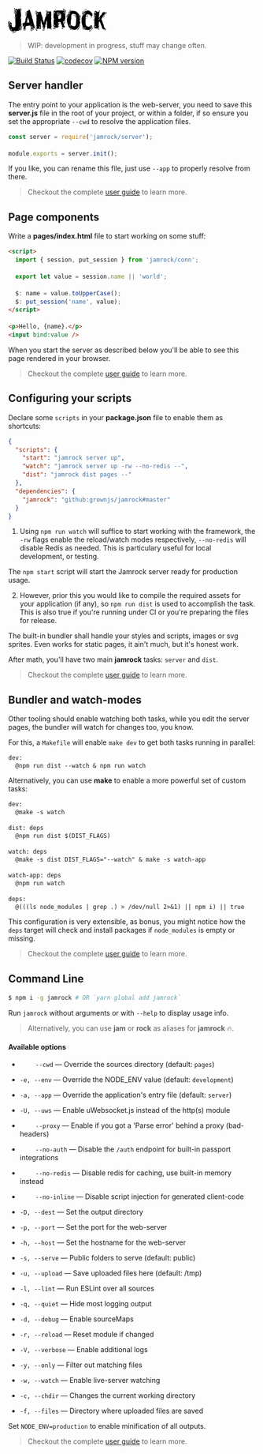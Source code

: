 <img src="https://github.com/grownjs/jamrock-guide/raw/master/docs/images/jamrock.svg" alt="Jamrock" width="200" height="50">

> WIP: development in progress, stuff may change often.

[![Build Status](https://github.com/grownjs/jamrock/workflows/build/badge.svg)](https://github.com/grownjs/jamrock/actions)
[![codecov](https://codecov.io/gh/grownjs/jamrock/branch/master/graph/badge.svg)](https://codecov.io/gh/grownjs/jamrock)
[![NPM version](https://badge.fury.io/js/jamrock.svg)](http://badge.fury.io/js/jamrock)

## Server handler

The entry point to your application is the web-server, you need to save this **server.js** file in the root of your project, or within a folder, if so ensure you set the appropriate `--cwd` to resolve the application files.

```js
const server = require('jamrock/server');

module.exports = server.init();
```

If you like, you can rename this file, just use `--app` to properly resolve from there.

> Checkout the complete [user guide](//docs.jamrock.dev) to learn more.

## Page components

Write a **pages/index.html** file to start working on some stuff:

```html
<script>
  import { session, put_session } from 'jamrock/conn';

  export let value = session.name || 'world';

  $: name = value.toUpperCase();
  $: put_session('name', value);
</script>

<p>Hello, {name}.</p>
<input bind:value />
```

When you start the server as described below you'll be able to see this page rendered in your browser.

> Checkout the complete [user guide](//docs.jamrock.dev) to learn more.

## Configuring your scripts

Declare some `scripts` in your **package.json** file to enable them as shortcuts:

```json
{
  "scripts": {
    "start": "jamrock server up",
    "watch": "jamrock server up -rw --no-redis --",
    "dist": "jamrock dist pages --"
  },
  "dependencies": {
    "jamrock": "github:grownjs/jamrock#master"
  }
}
```

1. Using `npm run watch` will suffice to start working with the framework, the `-rw` flags enable the reload/watch modes respectively, `--no-redis` will disable Redis as needed. This is particulary useful for local development, or testing.

The `npm start` script will start the Jamrock server ready for production usage.

2. However, prior this you would like to compile the required assets for your application (if any), so `npm run dist` is used to accomplish the task. This is also true if you're running under CI or you're preparing the files for release.

The built-in bundler shall handle your styles and scripts, images or svg sprites. Even works for static pages, it ain't much, but it's honest work.

After math, you'll have two main **jamrock** tasks: `server` and `dist`.

> Checkout the complete [user guide](//docs.jamrock.dev) to learn more.

## Bundler and watch-modes

Other tooling should enable watching both tasks, while you edit the server pages, the bundler will watch for changes too, you know.

For this, a `Makefile` will enable `make dev` to get both tasks running in parallel:

```make
dev:
  @npm run dist --watch & npm run watch
```

Alternatively, you can use **make** to enable a more powerful set of custom tasks:

```make
dev:
  @make -s watch

dist: deps
  @npm run dist $(DIST_FLAGS)

watch: deps
  @make -s dist DIST_FLAGS="--watch" & make -s watch-app

watch-app: deps
  @npm run watch

deps:
  @(((ls node_modules | grep .) > /dev/null 2>&1) || npm i) || true
```

This configuration is very extensible, as bonus, you might notice how the `deps` target will check and install packages if `node_modules` is empty or missing.

> Checkout the complete [user guide](//docs.jamrock.dev) to learn more.

## Command Line

```bash
$ npm i -g jamrock # OR `yarn global add jamrock`
```

Run `jamrock` without arguments or with `--help` to display usage info.

> Alternatively, you can use **jam** or **rock** as aliases for **jamrock** 🔥.

#### Available options

- &nbsp; &nbsp; &nbsp; &nbsp; `--cwd` &mdash; Override the sources directory (default: `pages`)
- `-e, --env` &mdash; Override the NODE_ENV value (default: `development`)
- `-a, --app` &mdash; Override the application's entry file (default: `server`)
- `-U, --uws` &mdash; Enable uWebsocket.js instead of the http(s) module

- &nbsp; &nbsp; &nbsp; &nbsp; `--proxy` &mdash; Enable if you got a 'Parse error' behind a proxy (bad-headers)
- &nbsp; &nbsp; &nbsp; &nbsp; `--no-auth` &mdash; Disable the `/auth` endpoint for built-in passport integrations
- &nbsp; &nbsp; &nbsp; &nbsp; `--no-redis` &mdash; Disable redis for caching, use built-in memory instead
- &nbsp; &nbsp; &nbsp; &nbsp; `--no-inline` &mdash; Disable script injection for generated client-code

- `-D, --dest` &mdash; Set the output directory
- `-p, --port` &mdash; Set the port for the web-server
- `-h, --host` &mdash; Set the hostname for the web-server
- `-s, --serve` &mdash; Public folders to serve (default: public)
- `-u, --upload` &mdash; Save uploaded files here (default: /tmp)

- `-l, --lint` &mdash; Run ESLint over all sources
- `-q, --quiet` &mdash; Hide most logging output
- `-d, --debug` &mdash; Enable sourceMaps
- `-r, --reload` &mdash; Reset module if changed
- `-V, --verbose` &mdash; Enable additional logs

- `-y, --only` &mdash; Filter out matching files
- `-w, --watch` &mdash; Enable live-server watching
- `-c, --chdir` &mdash; Changes the current working directory
- `-f, --files` &mdash; Directory where uploaded files are saved

Set `NODE_ENV=production` to enable minification of all outputs.

> Checkout the complete [user guide](//docs.jamrock.dev) to learn more.
